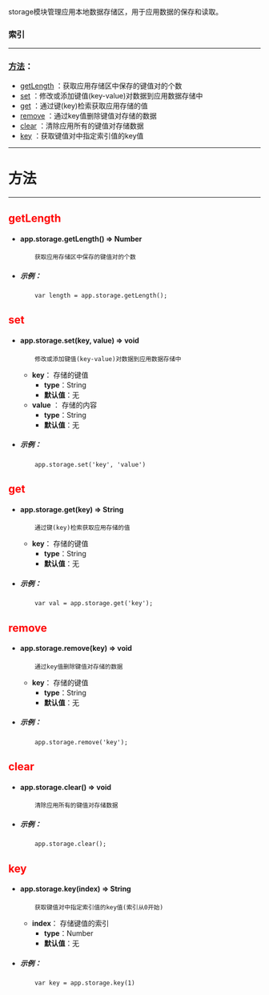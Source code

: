 
storage模块管理应用本地数据存储区，用于应用数据的保存和读取。



###	索引
***
###	[方法](#方法)：

*	[getLength](#getLength) ：获取应用存储区中保存的键值对的个数
*	[set](#set) ：修改或添加键值(key-value)对数据到应用数据存储中
*	[get](#get) ：通过键(key)检索获取应用存储的值
*	[remove](#remove) ：通过key值删除键值对存储的数据
*	[clear](#clear) ：清除应用所有的键值对存储数据
*	[key](#key) ：获取键值对中指定索引值的key值

***
#	<div id="方法">方法</div>
***

## <div id="getLength"	style="color:red">getLength</div>
-	####	app.storage.getLength()   ⇒ Number
			获取应用存储区中保存的键值对的个数

-	#####	示例：

			var length = app.storage.getLength();

## <div id="set" style="color:red">set</div>
-	####	app.storage.set(key, value)   ⇒ void 
			修改或添加键值(key-value)对数据到应用数据存储中
	-	**key**： 存储的键值
		-	**type**：String
		-	**默认值**：无
	-	**value** ： 存储的内容
		-	**type**：String
		-	**默认值**：无

-	#####	示例：

			app.storage.set('key', 'value')
		
## <div id="get" style="color:red">get</div>
-	####	app.storage.get(key)   ⇒ String 
			通过键(key)检索获取应用存储的值
	-	**key**： 存储的键值
		-	**type**：String
		-	**默认值**：无

-	#####	示例：

			var val = app.storage.get('key');

## <div id="remove" style="color:red">remove</div>
-	####	app.storage.remove(key)   ⇒ void 
			通过key值删除键值对存储的数据
	-	**key**： 存储的键值
		-	**type**：String
		-	**默认值**：无

-	#####	示例：

			app.storage.remove('key');

## <div id="clear" style="color:red">clear</div>
-	####	app.storage.clear()   ⇒ void 
			清除应用所有的键值对存储数据

-	#####	示例：

			app.storage.clear();

## <div id="key" style="color:red">key</div>
-	####	app.storage.key(index)   ⇒ String 
			获取键值对中指定索引值的key值(索引从0开始)
	-	**index**： 存储键值的索引
		-	**type**：Number
		-	**默认值**：无

-	#####	示例：

			var key = app.storage.key(1)
